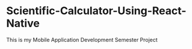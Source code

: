 # Scientific-Calculator-Using-React-Native
This is my Mobile Application Development Semester Project
